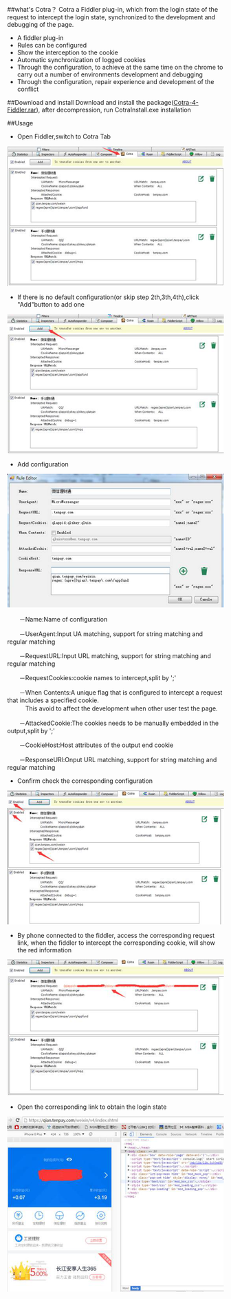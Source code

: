 

##what's Cotra？
Cotra a Fiddler plug-in, which from the login state of the request to intercept the login state, synchronized to the development and debugging of the page.

* A fiddler plug-in
* Rules can be configured
* Show the interception to the cookie
* Automatic synchronization of logged cookies
* Through the configuration, to achieve at the same time on the chrome to carry out a number of environments development and debugging
* Through the configuration, repair experience and development of the conflict


##Download and install
Download and install the package([Cotra-4-Fiddler.rar](https://github.com/lukezhang001/Cotra/blob/master/Cotra-4-Fiddler.rar)), after decompression, run CotraInstall.exe installation



##Usage
* Open Fiddler,switch to Cotra Tab

![](https://github.com/lukezhang001/Cotra/blob/master/pic/1.png "")

* If there is no default configuration(or skip step 2th,3th,4th),click "Add"button to add one

![](https://github.com/lukezhang001/Cotra/blob/master/pic/2.png "")

* Add configuration

![](https://github.com/lukezhang001/Cotra/blob/master/pic/3.png "")

　　－Name:Name of configuration

　　－UserAgent:Input UA matching, support for string matching and regular matching

　　－RequestURL:Input URL matching, support for string matching and regular matching

　　－RequestCookies:cookie names to intercept,split by ';'

　　－When Contents:A unique flag that is configured to intercept a request that includes a specified cookie.<br>
　　　This avoid to affect the development when other user test the page.

　　－AttackedCookie:The cookies needs to be manually embedded in the output,split by ';'

　　－CookieHost:Host attributes of the output end cookie

　　－ResponseURl:Onput URL matching, support for string matching and regular matching

* Confirm check the corresponding configuration

![](https://github.com/lukezhang001/Cotra/blob/master/pic/4.png "")

* By phone connected to the fiddler, access the corresponding request link, when the fiddler to intercept the corresponding cookie, will show the red information

![](https://github.com/lukezhang001/Cotra/blob/master/pic/5.png "")

* Open the corresponding link to obtain the login state

![](https://github.com/lukezhang001/Cotra/blob/master/pic/6.png "")